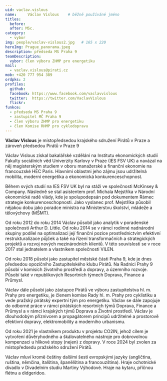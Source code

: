 ```yaml
---
uid: vaclav.vislous
name:     Václav Vislous  	# běžně používáné jméno
titles:
  before: 
  after: MSc.
category:
  - vybor
img: people/vaclav-vislous2.jpg   # 165 x 220
heroImg: Prague_panorama.jpeg
description: předseda MS Praha 9
teamDescription:
  vybor: člen výboru ZHMP pro energetiku 
mail:
  - vaclav.vislous@pirati.cz
mob: +420 777 954 389
ordpks: 2
profiles:
  github:       
  facebook: https://www.facebook.com/vaclavvislous 
  twitter:  https://twitter.com/VaclavVislous		  
  flickr:
funkce:
  - předseda MS Praha 9
  - zastupitel MČ Praha 9	
  - člen výboru ZHMP pro energetiku
  - člen Komise RHMP pro cyklodopravu 	  
---
```


**Václav Vislous** je místopředsedou krajského sdružení Pirátů v Praze a zároveň předsedou Pirátů v Praze 9

Václav Vislous získal bakalářské vzdělání na Institutu ekonomických studií Fakulty sociálních věd Univerzity Karlovy v Praze (IES FSV UK) a navázal na něj magisterským studiem v oboru manažerské a finanční ekonomie na francouzské HEC Paris. Hlavními oblastmi jeho zájmu jsou udržitelná mobilita, moderní energetika a ekonomická konkurenceschopnost.

Během svých studií na IES FSV UK byl na stáži ve společnosti McKinsey & Company. Následně se stal asistentem prof. Michala Mejstříka v Národní ekonomické radě vlády, kde je spolupodepsán pod dokumentem Rámec strategie konkurenceschopnosti. Jako vyslanec prof. Mejstříka působil nějakou dobu jako poradce ministra na Ministerstvu školství, mládeže a tělovýchovy (MŠMT).

Od roku 2012 do roku 2014 Václav působil jako analytik v poradenské společnosti Arthur D. Little. Od roku 2014 se v rámci rodinné nadnárodní skupiny podílel na optimalizaci její finanční pozice prostřednictvím efektivní restrukturalizace půjček a také na řízení transformačních a strategických projektů a rozvoj nových mezinárodních klientů. V této souvislosti se v roce 2017 stal jednatelem a vlastníkem společnosti VILEN.

Od roku 2018 působí jako zastupitel městské části Praha 9, kde je dnes předsedou opozičního Zastupitelského klubu Pirátů. Na Radnici Prahy 9 působí v komisích životního prostředí a dopravy, a územního rozvoje. Působí také v republikových Resortních týmech Doprava, Finance a Průmysl.

Václav dále působí jako zástupce Pirátů ve výboru zastupitelstva hl. m. Prahy pro energetiku, je členem komise Rady hl. m. Prahy pro cyklistiku a vede pražský pirátský expertní tým pro energetiku. Václav se dále zapojuje do odborné práce v rámci pirátských resortních týmů Doprava, Finance a Průmysl a v rámci krajských týmů Doprava a Životní prostředí.
Václav je dlouhodobým příznivcem a propagátorem principů udržitelné a prostorově efektivní dopravy, elektromobility a moderního urbanismu.

Od roku 2021 je vlastníkem produktu v projektu CO2IN, jehož cílem je vytvoření důvěryhodného a škálovatelného nástroje pro dobrovolnou kompenzaci u
hlíkové stopy (nejen) z dopravy. V roce 2024 byl zvolen za místopředsedu pražského sdružení Pirátů.

Václav mluví kromě češtiny dalšími šesti evropskými jazyky (angličtina, ruština, němčina, italština, španělština a francouzština). Hraje ochotnické divadlo v Divadelním studiu Martiny Výhodové. Hraje na kytaru, příčnou flétnu a didgeridoo.

